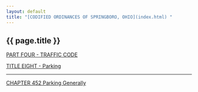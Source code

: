 ```yaml
---
layout: default 
title: "[CODIFIED ORDINANCES OF SPRINGBORO, OHIO](index.html) "
---
```


{{ page.title }}
----------------

[PART FOUR - TRAFFIC CODE](1b19a412.html)

[TITLE EIGHT - Parking](267ba412.html)

---

[CHAPTER 452 Parking Generally](2681a412.html)
